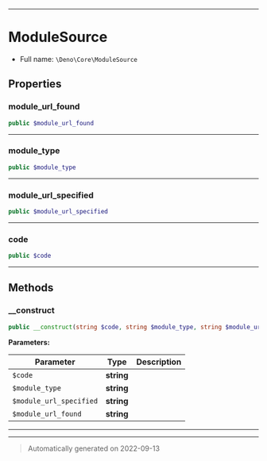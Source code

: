 ***

# ModuleSource





* Full name: `\Deno\Core\ModuleSource`



## Properties


### module_url_found



```php
public $module_url_found
```






***

### module_type



```php
public $module_type
```






***

### module_url_specified



```php
public $module_url_specified
```






***

### code



```php
public $code
```






***

## Methods


### __construct



```php
public __construct(string $code, string $module_type, string $module_url_specified, string $module_url_found): mixed
```








**Parameters:**

| Parameter | Type | Description |
|-----------|------|-------------|
| `$code` | **string** |  |
| `$module_type` | **string** |  |
| `$module_url_specified` | **string** |  |
| `$module_url_found` | **string** |  |




***


***
> Automatically generated on 2022-09-13
